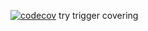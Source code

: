 [![codecov](https://codecov.io/gh/Firpsik/OOAnD/graph/badge.svg?token=QLCY5LHULB)](https://codecov.io/gh/Firpsik/OOAnD)
try trigger covering
